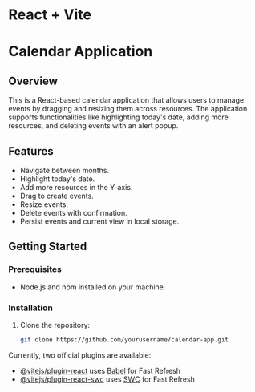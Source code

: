 # React + Vite

# Calendar Application

## Overview

This is a React-based calendar application that allows users to manage events by dragging and resizing them across resources. The application supports functionalities like highlighting today's date, adding more resources, and deleting events with an alert popup.

## Features

- Navigate between months.
- Highlight today's date.
- Add more resources in the Y-axis.
- Drag to create events.
- Resize events.
- Delete events with confirmation.
- Persist events and current view in local storage.

## Getting Started

### Prerequisites

- Node.js and npm installed on your machine.

### Installation

1. Clone the repository:
   ```sh
   git clone https://github.com/yourusername/calendar-app.git
   ```

Currently, two official plugins are available:

- [@vitejs/plugin-react](https://github.com/vitejs/vite-plugin-react/blob/main/packages/plugin-react/README.md) uses [Babel](https://babeljs.io/) for Fast Refresh
- [@vitejs/plugin-react-swc](https://github.com/vitejs/vite-plugin-react-swc) uses [SWC](https://swc.rs/) for Fast Refresh
